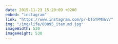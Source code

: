 ```yaml
---
date: 2015-11-23 15:20:09 +0200
embed: "instagram"
link: "https://www.instagram.com/p/-bTGYPMmEV/"
img: "/img/life/00095_item.md.jpg"
imageWidth: 530
imageHeight: 530
---
```

